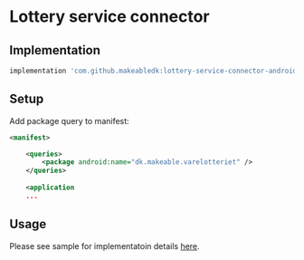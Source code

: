 # Lottery service connector

## Implementation

```ruby
implementation 'com.github.makeabledk:lottery-service-connector-android:latest.version.here'
```

## Setup

Add package query to manifest:

```xml
<manifest>

    <queries>
        <package android:name="dk.makeable.varelotteriet" />
    </queries>
    
    <application
    ...
```

## Usage

Please see sample for implementatoin details [here](https://github.com/makeabledk/lottery-service-connector-android/blob/develop/app/src/main/java/dk/makeable/lotteryserviceconnector/MainActivity.kt).